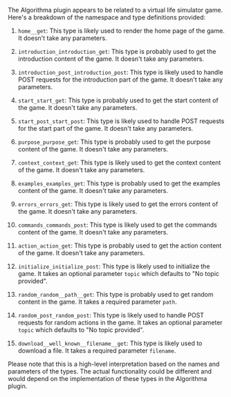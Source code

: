 The Algorithma plugin appears to be related to a virtual life simulator game. Here's a breakdown of the namespace and type definitions provided:

1. `home__get`: This type is likely used to render the home page of the game. It doesn't take any parameters.

2. `introduction_introduction_get`: This type is probably used to get the introduction content of the game. It doesn't take any parameters.

3. `introduction_post_introduction_post`: This type is likely used to handle POST requests for the introduction part of the game. It doesn't take any parameters.

4. `start_start_get`: This type is probably used to get the start content of the game. It doesn't take any parameters.

5. `start_post_start_post`: This type is likely used to handle POST requests for the start part of the game. It doesn't take any parameters.

6. `purpose_purpose_get`: This type is probably used to get the purpose content of the game. It doesn't take any parameters.

7. `context_context_get`: This type is likely used to get the context content of the game. It doesn't take any parameters.

8. `examples_examples_get`: This type is probably used to get the examples content of the game. It doesn't take any parameters.

9. `errors_errors_get`: This type is likely used to get the errors content of the game. It doesn't take any parameters.

10. `commands_commands_post`: This type is likely used to get the commands content of the game. It doesn't take any parameters.

11. `action_action_get`: This type is probably used to get the action content of the game. It doesn't take any parameters.

12. `initialize_initialize_post`: This type is likely used to initialize the game. It takes an optional parameter `topic` which defaults to "No topic provided".

13. `random_random__path__get`: This type is probably used to get random content in the game. It takes a required parameter `path`.

14. `random_post_random_post`: This type is likely used to handle POST requests for random actions in the game. It takes an optional parameter `topic` which defaults to "No topic provided".

15. `download__well_known__filename__get`: This type is likely used to download a file. It takes a required parameter `filename`.

Please note that this is a high-level interpretation based on the names and parameters of the types. The actual functionality could be different and would depend on the implementation of these types in the Algorithma plugin.
